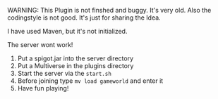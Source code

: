WARNING: This Plugin is not finshed and buggy. It's very old. Also the codingstyle is not good.
It's just for sharing the Idea.

I have used Maven, but it's not initialized.

The server wont work!
1. Put a spigot.jar into the server directory
2. Put a Multiverse in the plugins directory
3. Start the server via the `start.sh`
4. Before joining type `mv load gameworld` and enter it
5. Have fun playing!
